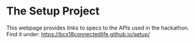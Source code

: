 # The Setup Project

This webpage provides links to specs to the APIs used in the hackathon. Find it under: https://bcx18connectedlife.github.io/setup/
